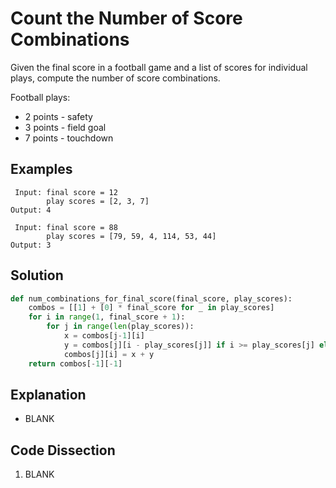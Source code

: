 # Count the Number of Score Combinations
Given the final score in a football game and a list of scores for individual plays, compute the number of score combinations.

Football plays:
* 2 points - safety
* 3 points - field goal
* 7 points - touchdown

## Examples
```
 Input: final score = 12
        play scores = [2, 3, 7]
Output: 4

 Input: final score = 88
        play scores = [79, 59, 4, 114, 53, 44]
Output: 3
```

## Solution
```python
def num_combinations_for_final_score(final_score, play_scores):
    combos = [[1] + [0] * final_score for _ in play_scores]
    for i in range(1, final_score + 1):
        for j in range(len(play_scores)):
            x = combos[j-1][i]
            y = combos[j][i - play_scores[j]] if i >= play_scores[j] else 0
            combos[j][i] = x + y
    return combos[-1][-1]
```

## Explanation
* BLANK

## Code Dissection
1. BLANK